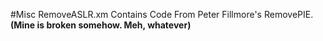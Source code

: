 #Misc
RemoveASLR.xm Contains Code From Peter Fillmore's RemovePIE. **(Mine is broken somehow. Meh, whatever)**
